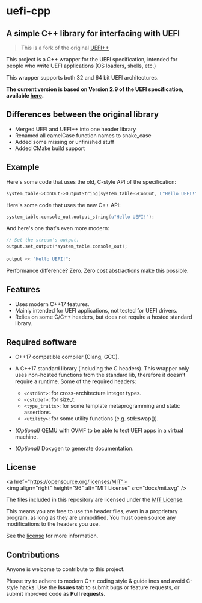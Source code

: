 # uefi-cpp
## A simple C++ library for interfacing with UEFI

> This is a fork of the original [UEFI++](https://github.com/GabrielMajeri/uefi-cpp) 

This project is a C++ wrapper for the UEFI specification, intended for people who write UEFI applications (OS loaders, shells, etc.)

This wrapper supports both 32 and 64 bit UEFI architectures.

**The current version is based on Version 2.9 of the UEFI specification, available [here](http://www.uefi.org/specifications).**

## Differences between the original library
- Merged UEFI and UEFI++ into one header library
- Renamed all camelCase function names to snake_case
- Added some missing or unfinished stuff
- Added CMake build support

## Example
Here's some code that uses the old, C-style API of the specification:

```c
system_table->ConOut->OutputString(system_table->ConOut, L"Hello UEFI!");
```

Here's some code that uses the new C++ API:

```c++
system_table.console_out.output_string(u"Hello UEFI!");
```

And here's one that's even more modern:

```c++
// Set the stream's output.
output.set_output(*system_table.console_out);

output << "Hello UEFI!";
```

Performance difference? Zero. Zero cost abstractions make this possible.

## Features
- Uses modern C++17 features.
- Mainly intended for UEFI applications, not tested for UEFI drivers.
- Relies on some C/C++ headers, but does not require a hosted standard library.

## Required software
* C++17 compatible compiler (Clang, GCC).
* A C++17 standard library (including the C headers). This wrapper only uses non-hosted functions from the standard lib, therefore it doesn't require a runtime. Some of the required headers:
  - `<cstdint>`: for cross-architecture integer types.
  - `<cstddef>`: for size_t.
  - `<type_traits>`: for some template metaprogramming and static assertions.
  - `<utility>`: for some utility functions (e.g. std::swap()).

* *(Optional)* QEMU with OVMF to be able to test UEFI apps in a virtual machine.
* *(Optional)* Doxygen to generate documentation.

## License
<a href="https://opensource.org/licenses/MIT">
  <img align="right" height="96" alt="MIT License" src="docs/mit.svg" />
</a>

The files included in this repository are licensed under the
[MIT License](https://opensource.org/licenses/MIT).

This means you are free to use the header files, even in a proprietary program,
as long as they are unmodified. You must open source any modifications to the
headers you use.

See the [license](LICENSE) for more information.

## Contributions
Anyone is welcome to contribute to this project. 

Please try to adhere to modern C++ coding style & guidelines and avoid C-style hacks. Use the **Issues** tab to submit bugs or feature requests, or submit improved code as **Pull requests**.
